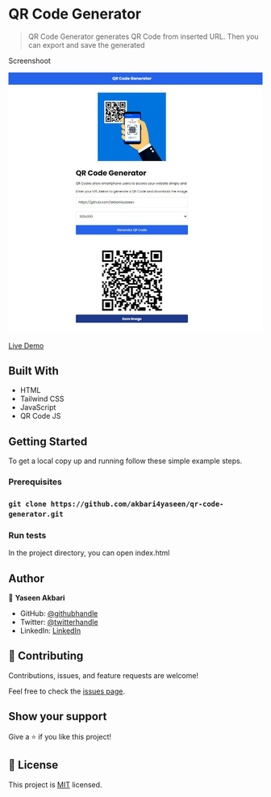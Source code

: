 # QR Code Generator

> QR Code Generator generates QR Code from inserted URL. Then you can export and save the generated

Screenshoot

![Screenshoot](app_screenshot.jpg?raw=true)

[Live Demo](https://akbari4yaseen.github.io/qr-code-generator/)

## Built With

- HTML
- Tailwind CSS
- JavaScript
- QR Code JS

## Getting Started

To get a local copy up and running follow these simple example steps.

### Prerequisites

### `git clone https://github.com/akbari4yaseen/qr-code-generator.git`

### Run tests

In the project directory, you can open index.html

## Author

👤 **Yaseen Akbari**

- GitHub: [@githubhandle](https://github.com/akbari4yaseen)
- Twitter: [@twitterhandle](https://twitter.com/AkbariYaseen)
- LinkedIn: [LinkedIn](https://linkedin.com/in/yaseen-akbari)

## 🤝 Contributing

Contributions, issues, and feature requests are welcome!

Feel free to check the [issues page](../../issues/).

## Show your support

Give a ⭐️ if you like this project!

## 📝 License

This project is [MIT](./LICENSE) licensed.
